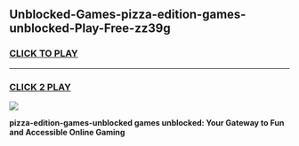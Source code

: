 
## Unblocked-Games-pizza-edition-games-unblocked-Play-Free-zz39g
<h3>
<a href="https://premium76.site?title=pizza-edition-games-unblocked&ref=22A">CLICK TO PLAY</a></h3>
<hr>

<h3>
<a href="https://premium76.site?title=pizza-edition-games-unblocked&ref=22A">CLICK 2 PLAY</a>
  
</h3>

<a href="https://premium76.site?title=pizza-edition-games-unblocked&ref=22A"><img src="https://clearcache.store/games.png"></a>


**pizza-edition-games-unblocked games unblocked: Your Gateway to Fun and Accessible Online Gaming**
